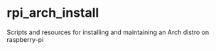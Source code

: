 # rpi_arch_install
Scripts and resources for installing and maintaining an Arch distro on raspberry-pi
